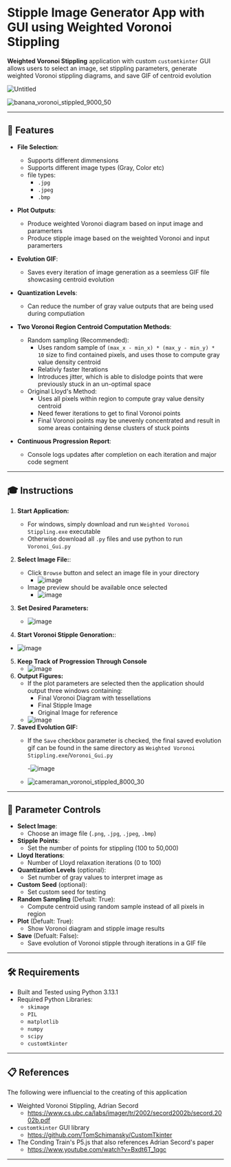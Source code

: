 # Stipple Image Generator App with GUI using Weighted Voronoi Stippling

**Weighted Voronoi Stippling** application with custom `customtkinter` GUI allows users to select an image, set stippling parameters, generate weighted Voronoi stippling diagrams, and save GIF of centroid evolution

![Untitled](https://github.com/user-attachments/assets/3669bfc0-6c92-4764-bc6d-41e02d860eca)


![banana_voronoi_stippled_9000_50](https://github.com/user-attachments/assets/db40ba79-e2c6-4c23-9b4f-6ede82ccdff3)


---

## 🌟 **Features**

- **File Selection**:
  - Supports different dimmensions
  - Supports different image types (Gray, Color etc)
  - file types:
    - `.jpg`
    - `.jpeg`
    - `.bmp`
      
- **Plot Outputs**:
  - Produce weighted Voronoi diagram based on input image and paramerters
  - Produce stipple image based on the weighted Voronoi and input paramerters
- **Evolution GIF**:
  - Saves every iteration of image generation as a seemless GIF file showcasing centroid evolution
- **Quantization Levels**:
  - Can reduce the number of gray value outputs that are being used during computiation
- **Two Voronoi Region Centroid Computation Methods**:
  - Random sampling (Recommended):
    - Uses random sample of  `(max_x - min_x) * (max_y - min_y) * 10` size to find contained pixels, and uses those to compute gray value density centroid
    - Relativly faster Iterations
    - Introduces jitter, which is able to dislodge points that were previously stuck in an un-optimal space
  - Original Lloyd's Method:
    - Uses all pixels within region to compute gray value density centroid
    - Need fewer iterations to get to final Voronoi points
    - Final Voronoi points may be unevenly concentrated and result in some areas containing dense clusters of stuck points
- **Continuous Progression Report**:
  - Console logs updates after completion on each iteration and major code segment


---
## 🎓 **Instructions**

1. **Start Application:**
   - For windows, simply download and run `Weighted Voronoi Stippling.exe` executable
   - Otherwise download all `.py` files and use python to run `Voronoi_Gui.py`

2. **Select Image File:**:
   - Click `Browse` button and select an image file in your directory
     - ![image](https://github.com/user-attachments/assets/36764f16-38ac-418d-82d8-6efdee54c2d5)
   - Image preview should be available once selected
     - ![image](https://github.com/user-attachments/assets/df5c0541-a57f-41a7-9ee0-fb20aaf98d8c)
       
3. **Set Desired Parameters:**
   - ![image](https://github.com/user-attachments/assets/219baf1c-54b5-4f0d-8d76-3d7234071104)
     
4. **Start Voronoi Stipple Genoration:**:
  - ![image](https://github.com/user-attachments/assets/e62b09d1-eaaa-4fd0-a29c-58fa50652f83)
  
5. **Keep Track of Progression Through Console**
   - ![image](https://github.com/user-attachments/assets/87d2de32-83c0-4cb9-9576-cd8e918243dc)
6. **Output Figures:**
   - If the plot parameters are selected then the application should output three windows containing:
     - Final Voronoi Diagram with tessellations
     - Final Stipple Image
     - Original Image for reference
   - ![image](https://github.com/user-attachments/assets/306ef6c9-e086-4d27-a54f-3944b0ea99f9)
7. **Saved Evolution GIF:**
   - If the `Save` checkbox parameter is checked, the final saved evolution gif can be found in the same directory as `Weighted Voronoi Stippling.exe`/`Voronoi_Gui.py`
     
       -![image](https://github.com/user-attachments/assets/0c12f2a2-d93f-4274-a10d-0b6da211e2a3)
   - ![cameraman_voronoi_stippled_8000_30](https://github.com/user-attachments/assets/9c0ad0dc-4052-4c55-b2b1-4117fbbade15)


---

## 🚀 **Parameter Controls**

- **Select Image**:
  - Choose an image file (`.png`, `.jpg`, `.jpeg`, `.bmp`)
- **Stipple Points**:
  - Set the number of points for stippling (100 to 50,000)
- **Lloyd Iterations**:
  - Number of Lloyd relaxation iterations (0 to 100)
- **Quantization Levels** (optional):
  - Set number of gray values to interpret image as
- **Custom Seed** (optional):
  - Set custom seed for testing
- **Random Sampling** (Defualt: True):
  - Compute centroid using random sample instead of all pixels in region
- **Plot** (Defualt: True):
  - Show Voronoi diagram and stipple image results
- **Save** (Defualt: False):
  - Save evolution of Voronoi stipple through iterations in a GIF file


---

## 🛠️ Requirements

- Built and Tested using Python 3.13.1
- Required Python Libraries:
  - `skimage`
  - `PIL`
  - `matplotlib`
  - `numpy`
  - `scipy`
  - `customtkinter`

---

## 📋 References

The following were influencial to the creating of this application
- Weighted Voronoi Stippling, Adrian Secord
  - https://www.cs.ubc.ca/labs/imager/tr/2002/secord2002b/secord.2002b.pdf
- `customtkinter` GUI library
  - https://github.com/TomSchimansky/CustomTkinter
- The Conding Train's P5.js that also references Adrian Secord's paper
  - https://www.youtube.com/watch?v=Bxdt6T_1qgc
 
---
